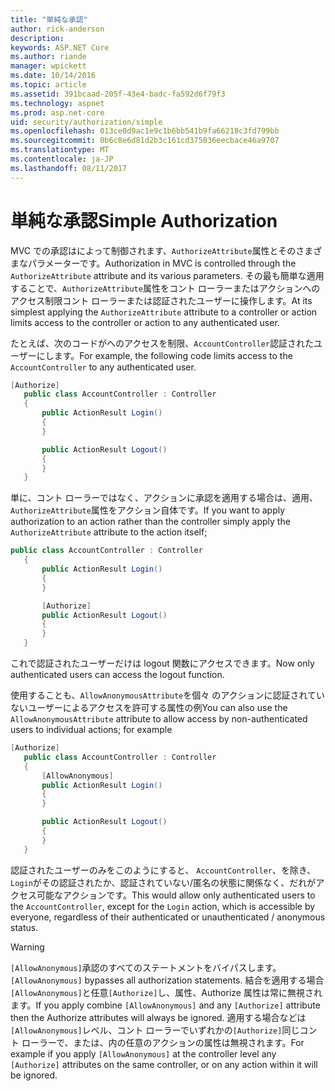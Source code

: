 ```yaml
---
title: "単純な承認"
author: rick-anderson
description: 
keywords: ASP.NET Core
ms.author: riande
manager: wpickett
ms.date: 10/14/2016
ms.topic: article
ms.assetid: 391bcaad-205f-43e4-badc-fa592d6f79f3
ms.technology: aspnet
ms.prod: asp.net-core
uid: security/authorization/simple
ms.openlocfilehash: 013ce0d9ac1e9c1b6bb541b9fa66218c3fd799bb
ms.sourcegitcommit: 0b6c8e6d81d2b3c161cd375036eecbace46a9707
ms.translationtype: MT
ms.contentlocale: ja-JP
ms.lasthandoff: 08/11/2017
---
```

# <a name="simple-authorization"></a><span data-ttu-id="cc968-103">単純な承認</span><span class="sxs-lookup"><span data-stu-id="cc968-103">Simple Authorization</span></span>

<a name=security-authorization-simple></a>

<span data-ttu-id="cc968-104">MVC での承認はによって制御されます、`AuthorizeAttribute`属性とそのさまざまなパラメーターです。</span><span class="sxs-lookup"><span data-stu-id="cc968-104">Authorization in MVC is controlled through the `AuthorizeAttribute` attribute and its various parameters.</span></span> <span data-ttu-id="cc968-105">その最も簡単な適用することで、`AuthorizeAttribute`属性をコント ローラーまたはアクションへのアクセス制限コント ローラーまたは認証されたユーザーに操作します。</span><span class="sxs-lookup"><span data-stu-id="cc968-105">At its simplest applying the `AuthorizeAttribute` attribute to a controller or action limits access to the controller or action to any authenticated user.</span></span>

<span data-ttu-id="cc968-106">たとえば、次のコードがへのアクセスを制限、`AccountController`認証されたユーザーにします。</span><span class="sxs-lookup"><span data-stu-id="cc968-106">For example, the following code limits access to the `AccountController` to any authenticated user.</span></span>

```csharp
[Authorize]
   public class AccountController : Controller
   {
       public ActionResult Login()
       {
       }

       public ActionResult Logout()
       {
       }
   }
   ```

<span data-ttu-id="cc968-107">単に、コント ローラーではなく、アクションに承認を適用する場合は、適用、`AuthorizeAttribute`属性をアクション自体です。</span><span class="sxs-lookup"><span data-stu-id="cc968-107">If you want to apply authorization to an action rather than the controller simply apply the `AuthorizeAttribute` attribute to the action itself;</span></span>

```csharp
public class AccountController : Controller
   {
       public ActionResult Login()
       {
       }

       [Authorize]
       public ActionResult Logout()
       {
       }
   }
   ```

<span data-ttu-id="cc968-108">これで認証されたユーザーだけは logout 関数にアクセスできます。</span><span class="sxs-lookup"><span data-stu-id="cc968-108">Now only authenticated users can access the logout function.</span></span>

<span data-ttu-id="cc968-109">使用することも、`AllowAnonymousAttribute`を個々 のアクションに認証されていないユーザーによるアクセスを許可する属性の例</span><span class="sxs-lookup"><span data-stu-id="cc968-109">You can also use the `AllowAnonymousAttribute` attribute to allow access by non-authenticated users to individual actions; for example</span></span>

```csharp
[Authorize]
   public class AccountController : Controller
   {
       [AllowAnonymous]
       public ActionResult Login()
       {
       }

       public ActionResult Logout()
       {
       }
   }
   ```

<span data-ttu-id="cc968-110">認証されたユーザーのみをこのようにすると、 `AccountController`、を除き、`Login`がその認証されたか、認証されていない/匿名の状態に関係なく、だれがアクセス可能なアクションです。</span><span class="sxs-lookup"><span data-stu-id="cc968-110">This would allow only authenticated users to the `AccountController`, except for the `Login` action, which is accessible by everyone, regardless of their authenticated or unauthenticated / anonymous status.</span></span>

>[!WARNING]
> <span data-ttu-id="cc968-111">`[AllowAnonymous]`承認のすべてのステートメントをバイパスします。</span><span class="sxs-lookup"><span data-stu-id="cc968-111">`[AllowAnonymous]` bypasses all authorization statements.</span></span> <span data-ttu-id="cc968-112">結合を適用する場合`[AllowAnonymous]`と任意`[Authorize]`し、属性、Authorize 属性は常に無視されます。</span><span class="sxs-lookup"><span data-stu-id="cc968-112">If you apply combine `[AllowAnonymous]` and any `[Authorize]` attribute then the Authorize attributes will always be ignored.</span></span> <span data-ttu-id="cc968-113">適用する場合などは`[AllowAnonymous]`レベル、コント ローラーでいずれかの`[Authorize]`同じコント ローラーで、または、内の任意のアクションの属性は無視されます。</span><span class="sxs-lookup"><span data-stu-id="cc968-113">For example if you apply `[AllowAnonymous]` at the controller level any `[Authorize]` attributes on the same controller, or on any action within it will be ignored.</span></span>
